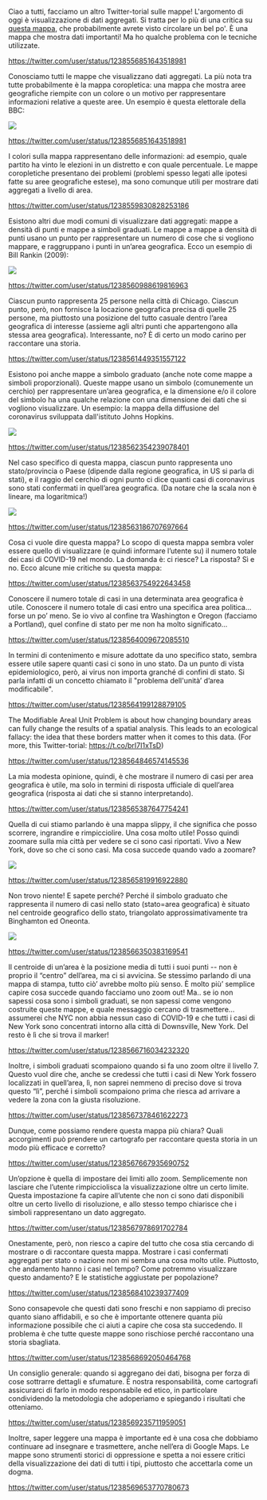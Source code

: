 Ciao a tutti, facciamo un altro Twitter-torial sulle mappe!
L'argomento di oggi è visualizzazione di dati aggregati. Si tratta per lo più di una critica su [questa mappa](https://www.arcgis.com/apps/opsdashboard/index.html#/bda7594740fd40299423467b48e9ecf6), che probabilmente avrete visto circolare un bel po'. È una mappa che mostra dati importanti! Ma ho qualche problema con le tecniche utilizzate.

https://twitter.com/user/status/1238556851643518981

Conosciamo tutti le mappe che visualizzano dati aggregati. La più nota tra tutte probabilmente è la mappa coropletica: una mappa che mostra aree geografiche riempite con un colore o un motivo per rappresentare informazioni relative a queste aree.
Un esempio è questa elettorale della BBC:

![](imgs/coropleta.jpg)

https://twitter.com/user/status/1238556851643518981

I colori sulla mappa rappresentano delle informazioni: ad esempio, quale partito ha vinto le elezioni in un distretto e con quale percentuale. Le mappe coropletiche presentano dei problemi (problemi spesso legati alle ipotesi fatte su aree geografiche estese), ma sono comunque utili per mostrare dati aggregati a livello di area.

https://twitter.com/user/status/1238559830828253186

Esistono altri due modi comuni di visualizzare dati aggregati: mappe a densità di punti e mappe a simboli graduati. Le mappe a mappe a densità di punti usano un punto per rappresentare un numero di cose che si vogliono mappare, e raggruppano i punti in un’area geografica.
Ecco un esempio di Bill Rankin (2009):

![](imgs/dotDensity.jpg)

https://twitter.com/user/status/1238560988619816963

Ciascun punto rappresenta 25 persone nella città di Chicago. Ciascun punto, però, non fornisce la locazione geografica precisa di quelle 25 persone, ma piuttosto una posizione del tutto casuale dentro l’area geografica di interesse (assieme agli altri punti che appartengono alla stessa area geografica). Interessante, no? È di certo un modo carino per raccontare una storia.

https://twitter.com/user/status/1238561449351557122

Esistono poi anche mappe a simbolo graduato (anche note come mappe a simboli proporzionali). Queste mappe usano un simbolo (comunemente un cerchio) per rappresentare un’area geografica, e la dimensione e/o il colore del simbolo ha una qualche relazione con una dimensione dei dati che si vogliono visualizzare. Un esempio: la mappa della diffusione del coronavirus sviluppata dall'istituto Johns Hopkins.

![](imgs/graduatedSymbol.jpg)

https://twitter.com/user/status/1238562354239078401

Nel caso specifico di questa mappa, ciascun punto rappresenta uno stato/provincia o Paese (dipende dalla regione geografica, in US si parla di stati), e il raggio del cerchio di ogni punto ci dice quanti casi di coronavirus sono stati confermati in quell’area geografica. (Da notare che la scala non è lineare, ma logaritmica!)

![](imgs/graduatedSymbolLegend.jpg)

https://twitter.com/user/status/1238563186707697664

Cosa ci vuole dire questa mappa? Lo scopo di questa mappa sembra voler essere quello di visualizzare (e quindi informare l’utente su) il numero totale dei casi di COVID-19 nel mondo. La domanda è: ci riesce? La risposta? Sì e no. Ecco alcune mie critiche su questa mappa:

https://twitter.com/user/status/1238563754922643458

Conoscere il numero totale di casi in una determinata area geografica è utile. Conoscere il numero totale di casi entro una specifica area politica… forse un po’ meno. Se io vivo al confine tra Washington e Oregon (facciamo a Portland), quel confine di stato per me non ha molto significato…

https://twitter.com/user/status/1238564009672085510

In termini di contenimento e misure adottate da uno specifico stato, sembra essere utile sapere quanti casi ci sono in uno stato. Da un punto di vista epidemiologico, però, ai virus non importa granché di confini di stato. Si parla infatti di un concetto chiamato il "problema dell'unità’ d’area modificabile".

https://twitter.com/user/status/1238564199128879105

The Modifiable Areal Unit Problem is about how changing boundary areas can fully change the results of a spatial analysis. This leads to an ecological fallacy: the idea that these borders matter when it comes to this data. (For more, this Twitter-torial: https://t.co/brI7I1xTsD)

https://twitter.com/user/status/1238564846574145536

La mia modesta opinione, quindi, è che mostrare il numero di casi per area geografica è utile, ma solo in termini di risposta ufficiale di quell’area geografica (risposta ai dati che si stanno interpretando).

https://twitter.com/user/status/1238565387647754241

Quella di cui stiamo parlando è una mappa slippy, il che significa che posso scorrere, ingrandire e rimpicciolire. Una cosa molto utile! Posso quindi zoomare sulla mia città per vedere se ci sono casi riportati. Vivo a New York, dove so che ci sono casi. Ma cosa succede quando vado a zoomare?

![](imgs/mappaZoom.jpg)

https://twitter.com/user/status/1238565819916922880

Non trovo niente! E sapete perché? Perché il simbolo graduato che rappresenta il numero di casi nello stato (stato=area geografica) è situato nel centroide geografico dello stato, triangolato approssimativamente tra Binghamton ed Oneonta.

![](imgs/centroide.jpg)

https://twitter.com/user/status/1238566350383169541

Il centroide di un’area è la posizione media di tutti i suoi punti -- non è proprio il “centro” dell’area, ma ci si avvicina. Se stessimo parlando di una mappa di stampa, tutto ciò’ avrebbe molto più senso. È molto più’ semplice capire cosa succede quando facciamo uno zoom out! Ma.. se io non sapessi cosa sono i simboli graduati, se non sapessi come vengono costruite queste mappe, e quale messaggio cercano di trasmettere… assumerei che NYC non abbia nessun caso di COVID-19 e che tutti i casi di New York sono concentrati intorno alla città di Downsville, New York. Del resto è lì che si trova il marker!

https://twitter.com/user/status/1238566716034232320

Inoltre, i simboli graduati scompaiono quando si fa uno zoom oltre il livello 7. Questo vuol dire che, anche se credessi che tutti i casi di New York fossero localizzati in quell’area, lì, non saprei nemmeno di preciso dove si trova questo “lì”, perché i simboli scompaiono prima che riesca ad arrivare a vedere la zona con la giusta risoluzione.

https://twitter.com/user/status/1238567378461622273

Dunque, come possiamo rendere questa mappa più chiara? Quali accorgimenti può prendere un cartografo per raccontare questa storia in un modo più efficace e corretto?

https://twitter.com/user/status/1238567667935690752

Un’opzione è quella di impostare dei limiti allo zoom. Semplicemente non lasciare che l’utente rimpicciolisca la visualizzazione oltre un certo limite. Questa impostazione fa capire all’utente che non ci sono dati disponibili oltre un certo livello di risoluzione, e allo stesso tempo chiarisce che i simboli rappresentano un dato aggregato.

https://twitter.com/user/status/1238567978691702784

Onestamente, però, non riesco a capire del tutto che cosa stia cercando di mostrare o di raccontare questa mappa. Mostrare i casi confermati aggregati per stato o nazione non mi sembra una cosa molto utile. Piuttosto, che andamento hanno i casi nel tempo? Come potremmo visualizzare questo andamento? E le statistiche aggiustate per popolazione?

https://twitter.com/user/status/1238568410239377409

Sono consapevole che questi dati sono freschi e non sappiamo di preciso quanto siano affidabili, e so che è importante ottenere quanta più informazione possibile che ci aiuti a capire che cosa sta succedendo. Il problema è che tutte queste mappe sono rischiose perché raccontano una storia sbagliata.

https://twitter.com/user/status/1238568692050464768

Un consiglio generale: quando si aggregano dei dati, bisogna per forza di cose sottrarre dettagli e sfumature. È nostra responsabilità, come cartografi assicurarci di farlo in modo responsabile ed etico, in particolare condividendo la metodologia che adoperiamo e spiegando i risultati che otteniamo.

https://twitter.com/user/status/1238569235711959051

Inoltre, saper leggere una mappa è importante ed è una cosa che dobbiamo continuare ad insegnare e trasmettere, anche nell’era di Google Maps. Le mappe sono strumenti storici di oppressione e spetta a noi essere critici della visualizzazione dei dati di tutti i tipi, piuttosto che accettarla come un dogma.

https://twitter.com/user/status/1238569653770780673
